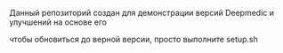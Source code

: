 Данный репозиторий создан для демонстрации версий Deepmedic и улучшений на основе его

чтобы обновиться до верной версии, просто выполните setup.sh